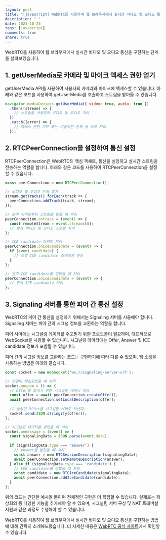 ```yaml
---
layout: post
title: "[javascript] WebRTC를 사용하여 웹 브라우저에서 실시간 비디오 및 오디오 통신을 구현하는 방법은 무엇인가요?"
description: " "
date: 2023-10-26
tags: [javascript]
comments: true
share: true
---
```


WebRTC를 사용하여 웹 브라우저에서 실시간 비디오 및 오디오 통신을 구현하는 단계를 살펴보겠습니다.

## 1. getUserMedia로 카메라 및 마이크 액세스 권한 얻기

getUserMedia API를 사용하여 사용자의 카메라와 마이크에 액세스할 수 있습니다. 아래와 같은 코드를 사용하여 getUserMedia를 호출하고 스트림을 받아올 수 있습니다.

```javascript
navigator.mediaDevices.getUserMedia({ video: true, audio: true })
  .then((stream) => {
    // 스트림을 사용하여 비디오 및 오디오 처리
  })
  .catch((error) => {
    // 액세스 권한 거부 또는 기술적인 문제 등 오류 처리
  });
```

## 2. RTCPeerConnection을 설정하여 통신 설정

RTCPeerConnection은 WebRTC의 핵심 객체로, 통신을 설정하고 실시간 스트림을 전송하는 역할을 합니다. 아래와 같은 코드를 사용하여 RTCPeerConnection을 설정할 수 있습니다.

```javascript
const peerConnection = new RTCPeerConnection();

// 비디오 및 오디오 트랙 추가
stream.getTracks().forEach(track => {
  peerConnection.addTrack(track, stream);
});

// 원격 피어로부터 스트림을 받을 때 처리
peerConnection.ontrack = (event) => {
  const remoteStream = event.streams[0];
  // 원격 비디오 및 오디오 스트림 처리
};

// ICE candidate 이벤트 처리
peerConnection.onicecandidate = (event) => {
  if (event.candidate) {
    // 로컬 ICE candidate 상대에게 전송
  }
};

// 원격 ICE candidate를 받았을 때 처리
peerConnection.onicecandidate = (event) => {
  // 원격 ICE candidate 처리
};
```

## 3. Signaling 서버를 통한 피어 간 통신 설정

WebRTC의 피어 간 통신을 설정하기 위해서는 Signaling 서버를 사용해야 합니다. Signaling 서버는 피어 간의 시그널 정보를 교환하는 역할을 합니다.

피어 사이에는 시그널링 데이터를 주고받기 위한 프로토콜이 필요하며, 대표적으로 WebSocket을 사용할 수 있습니다. 시그널링 데이터에는 Offer, Answer 및 ICE candidate 정보가 포함될 수 있습니다.

피어 간의 시그널 정보를 교환하는 코드는 구현하기에 따라 다를 수 있으며, 웹 소켓을 사용하는 방법은 아래와 같습니다.

```javascript
const socket = new WebSocket('ws://signaling-server-url');

// 연결이 확립되었을 때 처리
socket.onopen = () => {
  // Offer를 보내기 위한 시그널링 데이터 생성
  const offer = await peerConnection.createOffer();
  await peerConnection.setLocalDescription(offer);
  
  // 생성한 Offer를 시그널링 서버로 보낸다.
  socket.send(JSON.stringify(offer));
};

// 시그널링 데이터를 받았을 때 처리
socket.onmessage = (event) => {
  const signalingData = JSON.parse(event.data);
  
  if (signalingData.type === 'answer') {
    // Answer를 받았을 때 처리
    const answer = new RTCSessionDescription(signalingData);
    await peerConnection.setRemoteDescription(answer);
  } else if (signalingData.type === 'candidate') {
    // ICE candidate를 받았을 때 처리
    const candidate = new RTCIceCandidate(signalingData);
    await peerConnection.addIceCandidate(candidate);
  }
};
```

위의 코드는 간단한 예시일 뿐이며 전체적인 구현은 더 복잡할 수 있습니다. 실제로는 화상회의 등 다양한 기능을 추가해야 할 수 있으며, 시그널링 서버 구성 및 NAT 트래버셜 지원과 같은 과정도 수행해야 할 수 있습니다.

WebRTC를 사용하여 웹 브라우저에서 실시간 비디오 및 오디오 통신을 구현하는 방법에 대해 간략히 소개해드렸습니다. 더 자세한 내용은 [WebRTC 공식 사이트](https://webrtc.org/)에서 확인할 수 있습니다.